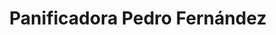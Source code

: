 ---
title: "Panificadora Pedro Fernández"
url: /carral/panificadora-pedro-fernandez/
shop: panadería
---